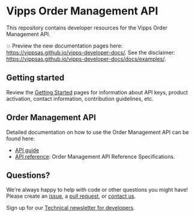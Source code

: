 <!-- START_METADATA
---
title: Introduction
sidebar_position: 1
hide_table_of_contents: true
pagination_next: null
pagination_prev: null

---
END_METADATA -->

# Vipps Order Management API

This repository contains developer resources for the Vipps Order Management API.

<!-- START_COMMENT -->

💥 Preview the new documentation pages here: <https://vippsas.github.io/vipps-developer-docs/>.
See the disclaimer: <https://vippsas.github.io/vipps-developer-docs/docs/examples/>.

<!-- END_COMMENT -->

## Getting started

Review the
[Getting Started](https://github.com/vippsas/vipps-developers/blob/master/vipps-getting-started.md)
pages for information about API keys, product activation, contact information, contribution guidelines, etc.

## Order Management API

Detailed documentation on how to use the Order Management API can be found here:

* [API guide](vipps-order-management-api.md)
* [API reference](https://vippsas.github.io/vipps-developer-docs/api/order-management): Order Management API Reference Specifications.

## Questions?

We're always happy to help with code or other questions you might have!
Please create an [issue](https://github.com/vippsas/vipps-ecom-api/issues),
a [pull request](https://github.com/vippsas/vipps-ecom-api/pulls),
or [contact us](https://github.com/vippsas/vipps-developers/blob/master/contact.md).

Sign up for our [Technical newsletter for developers](https://github.com/vippsas/vipps-developers/tree/master/newsletters).
